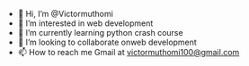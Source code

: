 - 👋 Hi, I’m @Victormuthomi
- 👀 I’m interested in web development 
- 🌱 I’m currently learning python crash course 
- 💞️ I’m looking to collaborate onweb development 
- 📫 How to reach me Gmail at victormuthomi100@gmail.com

<!---
Victormuthomi/Victormuthomi is a ✨ special ✨ repository because its `README.md` (this file) appears on your GitHub profile.
You can click the Preview link to take a look at your changes.
--->
